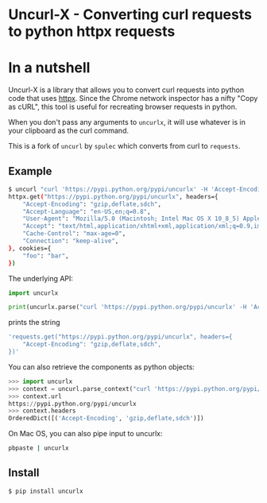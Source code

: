 # Uncurl-X - Converting curl requests to python httpx requests

<!-- [![Build Status](https://travis-ci.org/spulec/uncurl.png?branch=master)](https://travis-ci.org/spulec/uncurl) -->

# In a nutshell

Uncurl-X is a library that allows you to convert curl requests into python code that uses [httpx](https://www.python-httpx.org/). Since the Chrome network inspector has a nifty "Copy as cURL", this tool is useful for recreating browser requests in python.

When you don't pass any arguments to `uncurlx`, it will use whatever is in your clipboard as the curl command.

This is a fork of `uncurl` by `spulec` which converts from curl to `requests`.

## Example

```bash
$ uncurl "curl 'https://pypi.python.org/pypi/uncurlx' -H 'Accept-Encoding: gzip,deflate,sdch' -H 'Accept-Language: en-US,en;q=0.8' -H 'User-Agent: Mozilla/5.0 (Macintosh; Intel Mac OS X 10_8_5) AppleWebKit/537.36 (KHTML, like Gecko) Chrome/33.0.1750.152 Safari/537.36' -H 'Accept: text/html,application/xhtml+xml,application/xml;q=0.9,image/webp,*/*;q=0.8' -H 'Cache-Control: max-age=0' -H 'Cookie: foo=bar;' -H 'Connection: keep-alive' --compressed"
httpx.get("https://pypi.python.org/pypi/uncurlx", headers={
    "Accept-Encoding": "gzip,deflate,sdch",
    "Accept-Language": "en-US,en;q=0.8",
    "User-Agent": "Mozilla/5.0 (Macintosh; Intel Mac OS X 10_8_5) AppleWebKit/537.36 (KHTML, like Gecko) Chrome/33.0.1750.152 Safari/537.36",
    "Accept": "text/html,application/xhtml+xml,application/xml;q=0.9,image/webp,*/*;q=0.8",
    "Cache-Control": "max-age=0",
    "Connection": "keep-alive",
}, cookies={
    "foo": "bar",
})
```

The underlying API:

```python
import uncurlx

print(uncurlx.parse("curl 'https://pypi.python.org/pypi/uncurlx' -H 'Accept-Encoding: gzip,deflate,sdch'"))
```

prints the string

```bash
'requests.get("https://pypi.python.org/pypi/uncurlx", headers={
    "Accept-Encoding": "gzip,deflate,sdch",
})'
```

You can also retrieve the components as python objects:

```python
>>> import uncurlx
>>> context = uncurl.parse_context("curl 'https://pypi.python.org/pypi/uncurlx' -H 'Accept-Encoding: gzip,deflate,sdch'")
>>> context.url
https://pypi.python.org/pypi/uncurlx
>>> context.headers
OrderedDict([('Accept-Encoding', 'gzip,deflate,sdch')])
```
On Mac OS, you can also pipe input to uncurlx:

```bash
pbpaste | uncurlx
```

## Install

```console
$ pip install uncurlx
```
